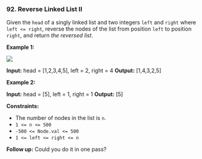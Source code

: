 ### 92\. Reverse Linked List II

Given the `head` of a singly linked list and two integers `left` and `right` where `left <= right`, reverse the nodes of the list from position `left` to position `right`, and return _the reversed list_.

**Example 1:**

![](https://assets.leetcode.com/uploads/2021/02/19/rev2ex2.jpg)

**Input:** head = \[1,2,3,4,5\], left = 2, right = 4
**Output:** \[1,4,3,2,5\]

**Example 2:**

**Input:** head = \[5\], left = 1, right = 1
**Output:** \[5\]

**Constraints:**

*   The number of nodes in the list is `n`.
*   `1 <= n <= 500`
*   `-500 <= Node.val <= 500`
*   `1 <= left <= right <= n`

**Follow up:** Could you do it in one pass?
